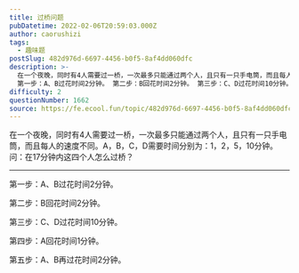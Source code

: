```yaml
---
title: 过桥问题
pubDatetime: 2022-02-06T20:59:03.000Z
author: caorushizi
tags:
  - 趣味题
postSlug: 482d976d-6697-4456-b0f5-8af4dd060dfc
description: >-
  在一个夜晚，同时有4人需要过一桥，一次最多只能通过两个人，且只有一只手电筒，而且每人的速度不同。A，B，C，D需要时间分别为：1，2，5，10分钟。问：在17分钟内这四个人怎么过桥？
  第一步：A、B过花时间2分钟。 第二步：B回花时间2分钟。 第三步：C、D过花时间10分钟。 第四步：A回花时间1分钟。 第五步：A、B再过花时间2分钟。 
difficulty: 2
questionNumber: 1662
source: https://fe.ecool.fun/topic/482d976d-6697-4456-b0f5-8af4dd060dfc
---
```


在一个夜晚，同时有4人需要过一桥，一次最多只能通过两个人，且只有一只手电筒，而且每人的速度不同。A，B，C，D需要时间分别为：1，2，5，10分钟。问：在17分钟内这四个人怎么过桥？

---

第一步：A、B过花时间2分钟。

第二步：B回花时间2分钟。

第三步：C、D过花时间10分钟。

第四步：A回花时间1分钟。

第五步：A、B再过花时间2分钟。

